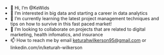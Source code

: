 - 👋 Hi, I’m @KeWids
- 👀 I’m interested in big data and starting a career in data analytics
- 🌱 I’m currently learning the latest project management techniques and tips on how to survive in this fast paced market!
- 💞️ I’m looking to collaborate on projects that are related to digital marketing, health infomatics, and insurance
- 📫 How to reach me by email keturahwilkerson95@gmail.com or linkedin.com/in/keturah-wilkerson
<!---
KeWids/KeWids is a ✨ special ✨ repository because its `README.md` (this file) appears on your GitHub profile.
You can click the Preview link to take a look at your changes.
--->
